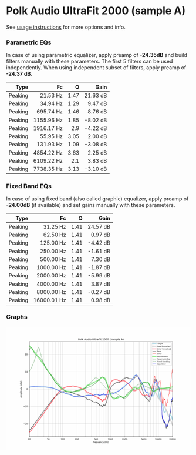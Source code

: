 # Polk Audio UltraFit 2000 (sample A)
See [usage instructions](https://github.com/jaakkopasanen/AutoEq#usage) for more options and info.

### Parametric EQs
In case of using parametric equalizer, apply preamp of **-24.35dB** and build filters manually
with these parameters. The first 5 filters can be used independently.
When using independent subset of filters, apply preamp of **-24.37 dB**.

| Type    | Fc         |    Q | Gain     |
|--------:|-----------:|-----:|---------:|
| Peaking | 21.53 Hz   | 1.47 | 21.63 dB |
| Peaking | 34.94 Hz   | 1.29 | 9.47 dB  |
| Peaking | 695.74 Hz  | 1.46 | 8.76 dB  |
| Peaking | 1155.96 Hz | 1.85 | -8.02 dB |
| Peaking | 1916.17 Hz | 2.9  | -4.22 dB |
| Peaking | 55.95 Hz   | 3.05 | 2.00 dB  |
| Peaking | 131.93 Hz  | 1.09 | -3.08 dB |
| Peaking | 4854.22 Hz | 3.63 | 2.25 dB  |
| Peaking | 6109.22 Hz | 2.1  | 3.83 dB  |
| Peaking | 7738.35 Hz | 3.13 | -3.10 dB |

### Fixed Band EQs
In case of using fixed band (also called graphic) equalizer, apply preamp of **-24.00dB**
(if available) and set gains manually with these parameters.

| Type    | Fc          |    Q | Gain     |
|--------:|------------:|-----:|---------:|
| Peaking | 31.25 Hz    | 1.41 | 24.57 dB |
| Peaking | 62.50 Hz    | 1.41 | 0.97 dB  |
| Peaking | 125.00 Hz   | 1.41 | -4.42 dB |
| Peaking | 250.00 Hz   | 1.41 | -1.61 dB |
| Peaking | 500.00 Hz   | 1.41 | 7.30 dB  |
| Peaking | 1000.00 Hz  | 1.41 | -1.87 dB |
| Peaking | 2000.00 Hz  | 1.41 | -5.99 dB |
| Peaking | 4000.00 Hz  | 1.41 | 3.87 dB  |
| Peaking | 8000.00 Hz  | 1.41 | -0.27 dB |
| Peaking | 16000.01 Hz | 1.41 | 0.98 dB  |

### Graphs
![](./Polk%20Audio%20UltraFit%202000%20(sample%20A).png)